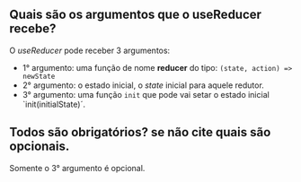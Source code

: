 ## Quais são os argumentos que o useReducer recebe?

O _useReducer_ pode receber 3 argumentos:

- 1° argumento: uma função de nome **reducer** do tipo: `(state, action) => newState`
- 2° argumento: o estado inicial, o _state_ inicial para aquele redutor.
- 3° argumento: uma função `init` que pode vai setar o estado inicial `init(initialState)´.

## Todos são obrigatórios? se não cite quais são opcionais.

Somente o 3° argumento é opcional.
